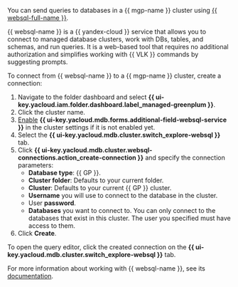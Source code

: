You can send queries to databases in a {{ mgp-name }} cluster using [{{ websql-full-name }}](../../../websql).

{{ websql-name }} is a {{ yandex-cloud }} service that allows you to connect to managed database clusters, work with DBs, tables, and schemas, and run queries. It is a web-based tool that requires no additional authorization and simplifies working with {{ VLK }} commands by suggesting prompts.

To connect from {{ websql-name }} to a {{ mgp-name }} cluster, create a connection:

1. Navigate to the folder dashboard and select **{{ ui-key.yacloud.iam.folder.dashboard.label_managed-greenplum }}**.
1. Click the cluster name.
1. [Enable](../../../managed-greenplum/operations/update.md#change-additional-settings) **{{ ui-key.yacloud.mdb.forms.additional-field-websql-service }}** in the cluster settings if it is not enabled yet.
1. Select the **{{ ui-key.yacloud.mdb.cluster.switch_explore-websql }}** tab.
1. Click **{{ ui-key.yacloud.mdb.cluster.websql-connections.action_create-connection }}** and specify the connection parameters:
    * **Database type**: {{ GP }}.
    * **Cluster folder**: Defaults to your current folder.
    * **Cluster**: Defaults to your current {{ GP }} cluster.
    * **Username** you will use to connect to the database in the cluster.
    * User **password**.
    * **Databases** you want to connect to. You can only connect to the databases that exist in this cluster. The user you specified must have access to them.
1. Click **Create**.

To open the query editor, click the created connection on the **{{ ui-key.yacloud.mdb.cluster.switch_explore-websql }}** tab.

For more information about working with {{ websql-name }}, see its [documentation](../../../websql/operations/index.md).
